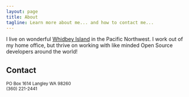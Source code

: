 ```yaml
---
layout: page
title: About
tagline: Learn more about me... and how to contact me...
---
```


I live on wonderful [Whidbey Island](https://en.wikipedia.org/wiki/Whidbey_Island) in the Pacific Northwest.  I work out of my home office, but thrive on working with like minded Open Source developers around the world!

Contact
---
<p class="message">
<small>PO Box 1614 Langley WA 98260 <br>
(360) 221-2441 <br>
</small>
</p>

